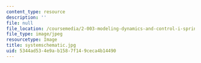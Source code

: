 ```yaml
---
content_type: resource
description: ''
file: null
file_location: /coursemedia/2-003-modeling-dynamics-and-control-i-spring-2005/5344ad534e9ab1587f149ceca4b14490_systemschematic.jpg
file_type: image/jpeg
resourcetype: Image
title: systemschematic.jpg
uid: 5344ad53-4e9a-b158-7f14-9ceca4b14490
---
```

